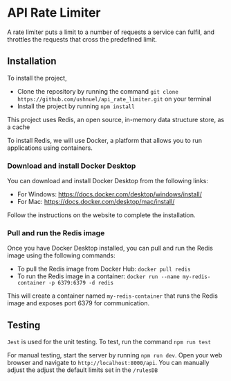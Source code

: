 # API Rate Limiter

A rate limiter puts a limit to a number of requests a service can fulfil, and throttles the requests that cross the predefined limit.

## Installation

To install the project,

- Clone the repository by running the command `git clone https://github.com/ushnuel/api_rate_limiter.git` on your terminal
- Install the project by running `npm install`

This project uses Redis, an open source, in-memory data structure store, as a cache

To install Redis, we will use Docker, a platform that allows you to run applications using containers.

### Download and install Docker Desktop

You can download and install Docker Desktop from the following links:

- For Windows: https://docs.docker.com/desktop/windows/install/
- For Mac: https://docs.docker.com/desktop/mac/install/

Follow the instructions on the website to complete the installation.

### Pull and run the Redis image

Once you have Docker Desktop installed, you can pull and run the Redis image using the following commands:

- To pull the Redis image from Docker Hub: `docker pull redis`
- To run the Redis image in a container: `docker run --name my-redis-container -p 6379:6379 -d redis`

This will create a container named `my-redis-container` that runs the Redis image and exposes port 6379 for communication.

## Testing

`Jest` is used for the unit testing. To test, run the command `npm run test`

For manual testing, start the server by running `npm run dev`. Open your web browser and navigate to `http://localhost:8000/api`.
You can manually adjust the adjust the default limits set in the `/rulesDB`
